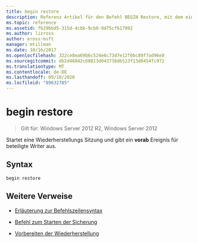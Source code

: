 ```yaml
---
title: begin restore
description: Referenz Artikel für den Befehl BEGIN Restore, mit dem eine Wiederherstellungs Sitzung gestartet und ein vorab Ereignis für beteiligte Writer ausgegeben wird.
ms.topic: reference
ms.assetid: f629bbd5-315d-4cbb-9cb0-9d75cf617092
ms.author: lizross
author: eross-msft
manager: mtillman
ms.date: 10/16/2017
ms.openlocfilehash: 322ce8ea69b6c524e6c73d7e12f0bc89f7ad96e8
ms.sourcegitcommit: db2d46842c68813d043738d6523f13d8454fc972
ms.translationtype: MT
ms.contentlocale: de-DE
ms.lasthandoff: 09/10/2020
ms.locfileid: "89632785"
---
```

# <a name="begin-restore"></a>begin restore

> Gilt für: Windows Server 2012 R2, Windows Server 2012

Startet eine Wiederherstellungs Sitzung und gibt ein **vorab** Ereignis für beteiligte Writer aus.

## <a name="syntax"></a>Syntax

```
begin restore
```

## <a name="additional-references"></a>Weitere Verweise

- [Erläuterung zur Befehlszeilensyntax](command-line-syntax-key.md)

- [Befehl zum Starten der Sicherung](begin-backup.md)

- [Vorbereiten der Wiederherstellung](/windows/win32/vss/overview-of-preparing-for-restore)
